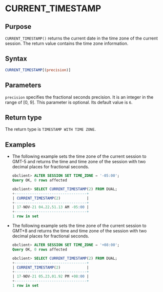 # CURRENT_TIMESTAMP

## Purpose

`CURRENT_TIMESTAMP()` returns the current date in the time zone of the current session. The return value contains the time zone information.

## Syntax

```sql
CURRENT_TIMESTAMP[(precision)]
```

## Parameters

`precision` specifies the fractional seconds precision. It is an integer in the range of \[0, 9\]. This parameter is optional. Its default value is `6`.

## Return type

The return type is `TIMESTAMP WITH TIME ZONE`.

## Examples

* The following example sets the time zone of the current session to GMT-5 and returns the time and time zone of the session with two decimal places for fractional seconds.

   ```sql
   obclient> ALTER SESSION SET TIME_ZONE = '-05:00';
   Query OK, 0 rows affected

   obclient> SELECT CURRENT_TIMESTAMP(2) FROM DUAL;
   +---------------------------------+
   | CURRENT_TIMESTAMP(2)            |
   +---------------------------------+
   | 17-NOV-21 04.22.51.13 AM -05:00 |
   +---------------------------------+
   1 row in set
   ```

* The following example sets the time zone of the current session to GMT+8 and returns the time and time zone of the session with two decimal places for fractional seconds.

   ```sql
   obclient> ALTER SESSION SET TIME_ZONE = '+08:00';
   Query OK, 0 rows affected

   obclient> SELECT CURRENT_TIMESTAMP(2) FROM DUAL;
   +---------------------------------+
   | CURRENT_TIMESTAMP(2)            |
   +---------------------------------+
   | 17-NOV-21 05.23.01.92 PM +08:00 |
   +---------------------------------+
   1 row in set
   ```
